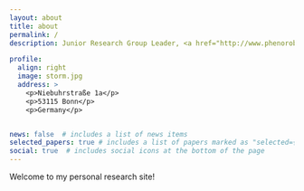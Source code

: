 ```yaml
---
layout: about
title: about
permalink: /
description: Junior Research Group Leader, <a href="http://www.phenorob.de/">PhenoRob</a> (Cluster of Excellence), University of Bonn

profile:
  align: right
  image: storm.jpg
  address: >
    <p>Niebuhrstraße 1a</p>
    <p>53115 Bonn</p>
    <p>Germany</p>


news: false  # includes a list of news items
selected_papers: true # includes a list of papers marked as "selected={true}"
social: true  # includes social icons at the bottom of the page
---
```


Welcome to my personal research site!